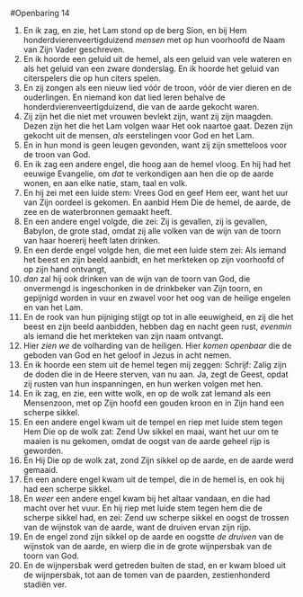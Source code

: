 #Openbaring 14
1. En ik zag, en zie, het Lam stond op de berg Sion, en bij Hem honderdvierenveertigduizend *mensen* met op hun voorhoofd de Naam van Zijn Vader geschreven.
2. En ik hoorde een geluid uit de hemel, als een geluid van vele wateren en als het geluid van een zware donderslag. En ik hoorde het geluid van citerspelers die op hun citers spelen.
3. En zij zongen als een nieuw lied vóór de troon, vóór de vier dieren en de ouderlingen. En niemand kon dat lied leren behalve de honderdvierenveertigduizend, die van de aarde gekocht waren.
4. Zij zijn het die niet met vrouwen bevlekt zijn, want zij zijn maagden. Dezen zijn het die het Lam volgen waar Het ook naartoe gaat. Dezen zijn gekocht uit de mensen, *als* eerstelingen voor God en het Lam.
5. En in hun mond is geen leugen gevonden, want zij zijn smetteloos voor de troon van God.
6. En ik zag een andere engel, die hoog aan de hemel vloog. En hij had het eeuwige Evangelie, om *dat* te verkondigen aan hen die op de aarde wonen, en aan elke natie, stam, taal en volk.
7. En hij zei met een luide stem: Vrees God en geef Hem eer, want het uur van Zijn oordeel is gekomen. En aanbid Hem Die de hemel, de aarde, de zee en de waterbronnen gemaakt heeft.
8. En een andere engel volgde, die zei: Zij is gevallen, zij is gevallen, Babylon, de grote stad, omdat zij alle volken van de wijn van de toorn van haar hoererij heeft laten drinken.
9. En een derde engel volgde hen, die met een luide stem zei: Als iemand het beest en zijn beeld aanbidt, en het merkteken op zijn voorhoofd of op zijn hand ontvangt,
10. *dan* zal hij ook drinken van de wijn van de toorn van God, die onvermengd is ingeschonken in de drinkbeker van Zijn toorn, en gepijnigd worden in vuur en zwavel voor het oog van de heilige engelen en van het Lam.
11. En de rook van hun pijniging stijgt op tot in alle eeuwigheid, en zij die het beest en zijn beeld aanbidden, hebben dag en nacht geen rust, *evenmin* als iemand die het merkteken van zijn naam ontvangt.
12. Hier *zien we* de volharding van de heiligen. Hier *komen openbaar* die de geboden van God en het geloof in Jezus in acht nemen.
13. En ik hoorde een stem uit de hemel tegen mij zeggen: Schrijf: Zalig zijn de doden die in de Heere sterven, van nu aan. Ja, zegt de Geest, opdat zij rusten van hun inspanningen, en hun werken volgen met hen.
14. En ik zag, en zie, een witte wolk, en op de wolk zat Iemand als een Mensenzoon, met op Zijn hoofd een gouden kroon en in Zijn hand een scherpe sikkel.
15. En een andere engel kwam uit de tempel en riep met luide stem tegen Hem Die op de wolk zat: Zend Uw sikkel en maai, want het uur om te maaien is nu gekomen, omdat de oogst van de aarde geheel rijp is geworden.
16. En Hij Die op de wolk zat, zond Zijn sikkel op de aarde, en de aarde werd gemaaid.
17. En een andere engel kwam uit de tempel, die in de hemel is, en ook hij had een scherpe sikkel.
18. En *weer* een andere engel kwam bij het altaar vandaan, en die had macht over het vuur. En hij riep met luide stem tegen hem die de scherpe sikkel had, en zei: Zend uw scherpe sikkel en oogst de trossen van de wijnstok van de aarde, want de druiven ervan zijn rijp.
19. En de engel zond zijn sikkel op de aarde en oogstte *de druiven* van de wijnstok van de aarde, en wierp die in de grote wijnpersbak van de toorn van God.
20. En de wijnpersbak werd getreden buiten de stad, en er kwam bloed uit de wijnpersbak, tot aan de tomen van de paarden, zestienhonderd stadiën ver.
